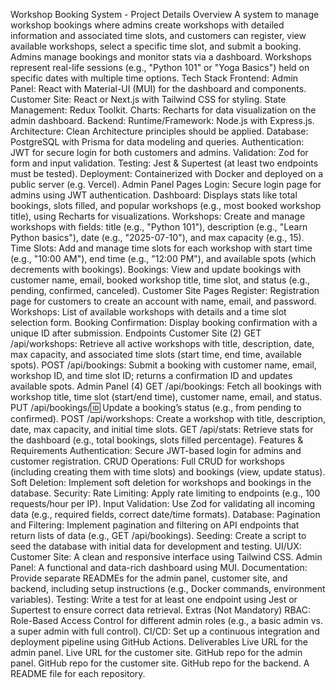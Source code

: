 Workshop Booking System - Project Details
Overview
A system to manage workshop bookings where admins create workshops with detailed information and associated time slots, and customers can register, view available workshops, select a specific time slot, and submit a booking. Admins manage bookings and monitor stats via a dashboard. Workshops represent real-life sessions (e.g., "Python 101" or "Yoga Basics") held on specific dates with multiple time options.
Tech Stack
Frontend:
Admin Panel: React with Material-UI (MUI) for the dashboard and components.
Customer Site: React or Next.js with Tailwind CSS for styling.
State Management: Redux Toolkit.
Charts: Recharts for data visualization on the admin dashboard.
Backend:
Runtime/Framework: Node.js with Express.js.
Architecture: Clean Architecture principles should be applied.
Database: PostgreSQL with Prisma for data modeling and queries.
Authentication: JWT for secure login for both customers and admins.
Validation: Zod for form and input validation.
Testing: Jest & Supertest (at least two endpoints must be tested).
Deployment: Containerized with Docker and deployed on a public server (e.g. Vercel).
Admin Panel Pages
Login: Secure login page for admins using JWT authentication.
Dashboard: Displays stats like total bookings, slots filled, and popular workshops (e.g., most booked workshop title), using Recharts for visualizations.
Workshops: Create and manage workshops with fields: title (e.g., "Python 101"), description (e.g., "Learn Python basics"), date (e.g., "2025-07-10"), and max capacity (e.g., 15).
Time Slots: Add and manage time slots for each workshop with start time (e.g., "10:00 AM"), end time (e.g., "12:00 PM"), and available spots (which decrements with bookings).
Bookings: View and update bookings with customer name, email, booked workshop title, time slot, and status (e.g., pending, confirmed, canceled).
Customer Site Pages
Register: Registration page for customers to create an account with name, email, and password.
Workshops: List of available workshops with details and a time slot selection form.
Booking Confirmation: Display booking confirmation with a unique ID after submission.
Endpoints
Customer Site (2)
GET /api/workshops: Retrieve all active workshops with title, description, date, max capacity, and associated time slots (start time, end time, available spots).
POST /api/bookings: Submit a booking with customer name, email, workshop ID, and time slot ID; returns a confirmation ID and updates available spots.
Admin Panel (4)
GET /api/bookings: Fetch all bookings with workshop title, time slot (start/end time), customer name, email, and status.
PUT /api/bookings/:id: Update a booking’s status (e.g., from pending to confirmed).
POST /api/workshops: Create a workshop with title, description, date, max capacity, and initial time slots.
GET /api/stats: Retrieve stats for the dashboard (e.g., total bookings, slots filled percentage).
Features & Requirements
Authentication: Secure JWT-based login for admins and customer registration.
CRUD Operations: Full CRUD for workshops (including creating them with time slots) and bookings (view, update status).
Soft Deletion: Implement soft deletion for workshops and bookings in the database.
Security:
Rate Limiting: Apply rate limiting to endpoints (e.g., 100 requests/hour per IP).
Input Validation: Use Zod for validating all incoming data (e.g., required fields, correct date/time formats).
Database:
Pagination and Filtering: Implement pagination and filtering on API endpoints that return lists of data (e.g., GET /api/bookings).
Seeding: Create a script to seed the database with initial data for development and testing.
UI/UX:
Customer Site: A clean and responsive interface using Tailwind CSS.
Admin Panel: A functional and data-rich dashboard using MUI.
Documentation: Provide separate READMEs for the admin panel, customer site, and backend, including setup instructions (e.g., Docker commands, environment variables).
Testing: Write a test for at least one endpoint using Jest or Supertest to ensure correct data retrieval.
Extras (Not Mandatory)
RBAC: Role-Based Access Control for different admin roles (e.g., a basic admin vs. a super admin with full control).
CI/CD: Set up a continuous integration and deployment pipeline using GitHub Actions.
Deliverables
Live URL for the admin panel.
Live URL for the customer site.
GitHub repo for the admin panel.
GitHub repo for the customer site.
GitHub repo for the backend.
A README file for each repository.

